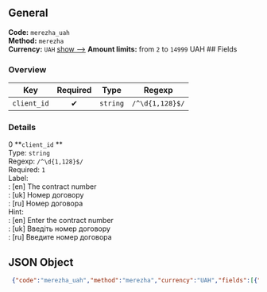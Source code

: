 ## General 
**Code:** `merezha_uah`  
**Method:** `merezha`  
**Currency:** `UAH` [show -->]() 
**Amount limits:** from `2`  to `14999`  UAH ## Fields 
### Overview 
|Key|Required|Type|Regexp| 
|:---:|:---:|:---:|:---:| 
|`client_id` |✔ |`string` |`/^\d{1,128}$/` | 
 
### Details 
0 **`client_id` **  
Type: `string`  
Regexp: `/^\d{1,128}$/`  
Required: `1`  
Label:  
: [en] The contract number  
: [uk] Номер договору  
: [ru] Номер договора  
Hint:  
: [en] Enter the contract number  
: [uk] Введіть номер договору  
: [ru] Введите номер договора  
## JSON Object 
```json
 {"code":"merezha_uah","method":"merezha","currency":"UAH","fields":[{"key":"client_id","type":"string","label":{"en":"The contract number","uk":"\u041d\u043e\u043c\u0435\u0440 \u0434\u043e\u0433\u043e\u0432\u043e\u0440\u0443","ru":"\u041d\u043e\u043c\u0435\u0440 \u0434\u043e\u0433\u043e\u0432\u043e\u0440\u0430"},"regexp":"\/^\\d{1,128}$\/","required":true,"position":1,"hint":{"en":"Enter the contract number","uk":"\u0412\u0432\u0435\u0434\u0456\u0442\u044c \u043d\u043e\u043c\u0435\u0440 \u0434\u043e\u0433\u043e\u0432\u043e\u0440\u0443","ru":"\u0412\u0432\u0435\u0434\u0438\u0442\u0435 \u043d\u043e\u043c\u0435\u0440 \u0434\u043e\u0433\u043e\u0432\u043e\u0440\u0430"},"example":"19409"}],"amount_min":2,"amount_max":14999}```  
